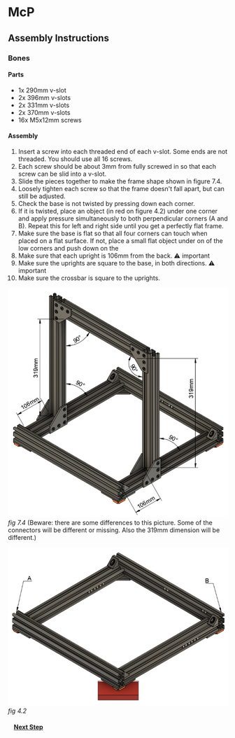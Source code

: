 # McP

## Assembly Instructions

### Bones

#### Parts  

* 1x 290mm v-slot
* 2x 396mm v-slots
* 2x 331mm v-slots
* 2x 370mm v-slots
* 16x M5x12mm screws

#### Assembly

1. Insert a screw into each threaded end of each v-slot.  Some ends are not threaded.  You should use all 16 screws.
1. Each screw should be about 3mm from fully screwed in so that each screw can be slid into a v-slot.
1. Slide the pieces together to make the frame shape shown in figure 7.4.
1. Loosely tighten each screw so that the frame doesn't fall apart, but can still be adjusted.
1. Check the base is not twisted by pressing down each corner.
1. If it is twisted, place an object (in red on figure 4.2) under one corner and apply pressure simultaneously to both perpendicular corners (A and B). Repeat this for left and right side until you get a perfectly flat frame.
1. Make sure the base is flat so that all four corners can touch when placed on a flat surface.  If not, place a small flat object under on of the low corners and push down on the 
1. Make sure that each upright is 106mm from the back.
   :warning: important
1. Make sure the uprights are square to the base, in both directions.
   :warning: important
1. Make sure the crossbar is square to the uprights.



![](img/fig7.4.jpg)\
*fig 7.4* (Beware: there are some differences to this picture.  Some of the connectors will be different or missing.  Also the 319mm dimension will be different.)

![](img/fig4.2.jpg)\
*fig 4.2*

#### &nbsp;&nbsp;&nbsp; [Next Step](joints.md)
